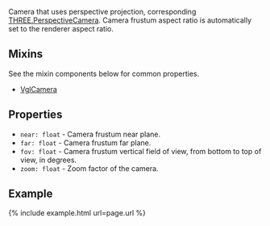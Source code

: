 Camera that uses perspective projection, corresponding [THREE.PerspectiveCamera](https://threejs.org/docs/index.html#api/cameras/PerspectiveCamera). Camera frustum aspect ratio is automatically set to the renderer aspect ratio.

## Mixins
See the mixin components below for common properties.
* [VglCamera](vgl-camera)

## Properties
* `near: float` - Camera frustum near plane.
* `far: float` - Camera frustum far plane.
* `fov: float` - Camera frustum vertical field of view, from bottom to top of view, in degrees.
* `zoom: float` - Zoom factor of the camera.

## Example
{% include example.html url=page.url %}
